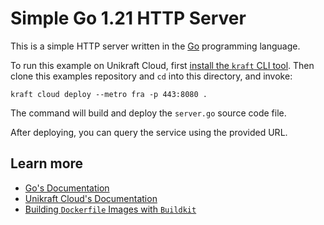 # Simple Go 1.21 HTTP Server

This is a simple HTTP server written in the [Go](https://go.dev/) programming language.

To run this example on Unikraft Cloud, first [install the `kraft` CLI tool](https://unikraft.org/docs/cli).
Then clone this examples repository and `cd` into this directory, and invoke:

```console
kraft cloud deploy --metro fra -p 443:8080 .
```

The command will build and deploy the `server.go` source code file.

After deploying, you can query the service using the provided URL.

## Learn more

- [Go's Documentation](https://go.dev/doc/)
- [Unikraft Cloud's Documentation](https://unikraft.cloud/docs/)
- [Building `Dockerfile` Images with `Buildkit`](https://unikraft.org/guides/building-dockerfile-images-with-buildkit)
